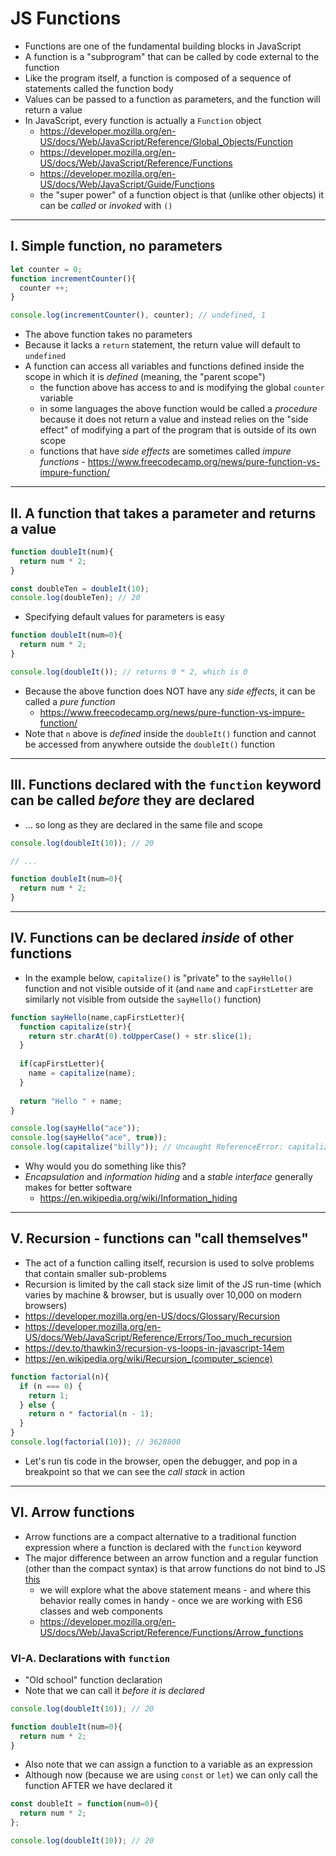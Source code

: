 # JS Functions

- Functions are one of the fundamental building blocks in JavaScript
- A function is a "subprogram" that can be called by code external to the function
- Like the program itself, a function is composed of a sequence of statements called the function body
- Values can be passed to a function as parameters, and the function will return a value
- In JavaScript, every function is actually a `Function` object
  - https://developer.mozilla.org/en-US/docs/Web/JavaScript/Reference/Global_Objects/Function
  - https://developer.mozilla.org/en-US/docs/Web/JavaScript/Reference/Functions
  - https://developer.mozilla.org/en-US/docs/Web/JavaScript/Guide/Functions
  - the "super power" of a function object is that (unlike other objects) it can be *called* or *invoked* with `()`

<hr>

## I. Simple function, no parameters

```js
let counter = 0;
function incrementCounter(){
  counter ++;
}

console.log(incrementCounter(), counter); // undefined, 1
```

- The above function takes no parameters
- Because it lacks a `return` statement, the return value will default to `undefined`
- A function can access all variables and functions defined inside the scope in which it is *defined* (meaning, the "parent scope")
  - the function above has access to and is modifying the global `counter` variable
  - in some languages the above function would be called a *procedure* because it does not return a value and instead relies on the "side effect" of modifying a part of the program that is outside of its own scope
  - functions that have *side effects* are sometimes called *impure functions* - https://www.freecodecamp.org/news/pure-function-vs-impure-function/

<hr>

## II. A function that takes a parameter and returns a value

```js
function doubleIt(num){
  return num * 2;
}

const doubleTen = doubleIt(10);
console.log(doubleTen); // 20
```

- Specifying default values for parameters is easy

```js
function doubleIt(num=0){
  return num * 2;
}

console.log(doubleIt()); // returns 0 * 2, which is 0
```

- Because the above function does NOT have any *side effects*, it can be called a *pure function*
  - https://www.freecodecamp.org/news/pure-function-vs-impure-function/
- Note that `n` above is *defined* inside the `doubleIt()` function and cannot be accessed from anywhere outside the `doubleIt()` function
 
<hr>

## III. Functions declared with the `function` keyword can be called *before* they are declared

- ... so long as they are declared in the same file and scope

```js
console.log(doubleIt(10)); // 20

// ...

function doubleIt(num=0){
  return num * 2;
}
```

<hr>

## IV. Functions can be declared *inside* of other functions

- In the example below, `capitalize()` is "private" to the `sayHello()` function and not visible outside of it (and `name` and `capFirstLetter` are similarly not visible from outside the `sayHello()` function)

```js
function sayHello(name,capFirstLetter){
  function capitalize(str){
    return str.charAt(0).toUpperCase() + str.slice(1);
  }
	
  if(capFirstLetter){
    name = capitalize(name);
  }
	
  return "Hello " + name;
}

console.log(sayHello("ace"));
console.log(sayHello("ace", true));
console.log(capitalize("billy")); // Uncaught ReferenceError: capitalize is not defined
```

- Why would you do something like this?
- *Encapsulation* and *information hiding* and a *stable interface* generally makes for better software
  - https://en.wikipedia.org/wiki/Information_hiding

<hr>

## V. Recursion - functions can "call themselves"

- The act of a function calling itself, recursion is used to solve problems that contain smaller sub-problems
- Recursion is limited by the call stack size limit of the JS run-time (which varies by machine & browser, but is usually over 10,000 on modern browsers)
- https://developer.mozilla.org/en-US/docs/Glossary/Recursion
- https://developer.mozilla.org/en-US/docs/Web/JavaScript/Reference/Errors/Too_much_recursion
- https://dev.to/thawkin3/recursion-vs-loops-in-javascript-14em
- https://en.wikipedia.org/wiki/Recursion_(computer_science)

```js
function factorial(n){
  if (n === 0) {
    return 1;
  } else {
    return n * factorial(n - 1);
  }
}
console.log(factorial(10)); // 3628800
```

- Let's run tis code in the browser, open the debugger, and pop in a breakpoint so that we can see the *call stack* in action

<hr>

## VI. Arrow functions

- Arrow functions are a compact alternative to a traditional function expression where a function is declared with the `function` keyword
- The major difference between an arrow function and a regular function (other than the compact syntax) is that arrow functions do not bind to JS [this](https://developer.mozilla.org/en-US/docs/Web/JavaScript/Reference/Operators/this)
  - we will explore what the above statement means - and where this behavior really comes in handy - once we are working with ES6 classes and web components 
  - https://developer.mozilla.org/en-US/docs/Web/JavaScript/Reference/Functions/Arrow_functions


### VI-A. Declarations with `function`

- "Old school" function declaration
- Note that we can call it *before it is declared*

```js
console.log(doubleIt(10)); // 20

function doubleIt(num=0){
  return num * 2;
}
```

- Also note that we can assign a function to a variable as an expression
- Although now (because we are using `const` or `let`) we can only call the function AFTER we have declared it

```js
const doubleIt = function(num=0){
  return num * 2;
};

console.log(doubleIt(10)); // 20
```
